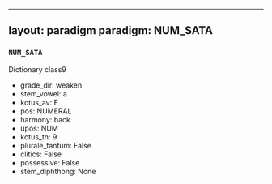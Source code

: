 
---
layout: paradigm
paradigm: NUM_SATA
---
### ` NUM_SATA `

Dictionary class9
* grade_dir: weaken
* stem_vowel: a
* kotus_av: F
* pos: NUMERAL
* harmony: back
* upos: NUM
* kotus_tn: 9
* plurale_tantum: False
* clitics: False
* possessive: False
* stem_diphthong: None
